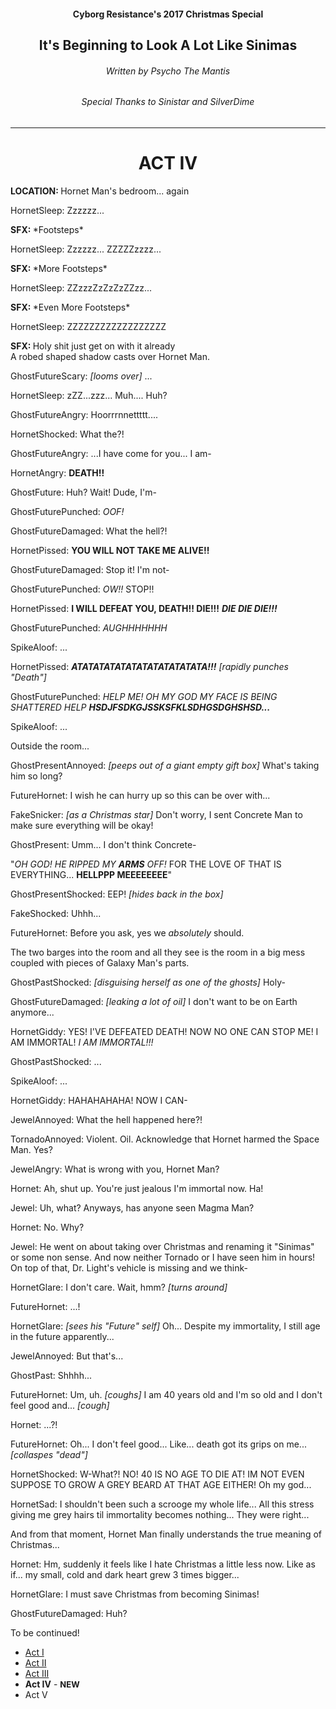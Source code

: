 <div class=""><center>
<h4>Cyborg Resistance's 2017 Christmas Special</h4>
<h2>It's Beginning to Look A Lot Like Sinimas</h2>
<h6>Written by Psycho The Mantis</h6>
<h6>Special Thanks to Sinistar and SilverDime</h6>
<hr>
</center></div>

<div class=""><center>
<h1>ACT IV</h1>
</center></div>

<div class="narration"><b>LOCATION: </b>Hornet Man's bedroom... again</div>

HornetSleep: Zzzzzz...

<div class="narration"><b>SFX: </b>*Footsteps*</div>

HornetSleep: Zzzzzz... ZZZZZzzzz...

<div class="narration"><b>SFX: </b>*More Footsteps*</div>

HornetSleep: ZZzzzZzZzZzZZzz...

<div class="narration"><b>SFX: </b>*Even More Footsteps*</div>

HornetSleep: ZZZZZZZZZZZZZZZZZZ

<div class="narration"><b>SFX: </b>Holy shit just get on with it already</div>

<div class="narration">A robed shaped shadow casts over Hornet Man.</div>

GhostFutureScary: *[looms over]* ...

HornetSleep: zZZ...zzz... Muh.... Huh?

GhostFutureAngry: Hoorrrnnettttt....

HornetShocked: What the?!

GhostFutureAngry: ...I have come for you... I am-

HornetAngry: **DEATH!!**

GhostFuture: Huh? Wait! Dude, I'm-

GhostFuturePunched: *OOF!*

GhostFutureDamaged: What the hell?!

HornetPissed: **YOU WILL NOT TAKE ME ALIVE!!**

GhostFutureDamaged: Stop it! I'm not-

GhostFuturePunched: *OW!!* STOP!!

HornetPissed: **I WILL DEFEAT YOU, DEATH!! DIE!!!** ***DIE DIE DIE!!!***

GhostFuturePunched: *AUGHHHHHHH*

SpikeAloof: ...

HornetPissed: ***ATATATATATATATATATATATATA!!!*** *[rapidly punches "Death"]*

GhostFuturePunched: *HELP ME! OH MY GOD MY FACE IS BEING SHATTERED HELP* ***HSDJFSDKGJSSKSFKLSDHGSDGHSHSD...***

SpikeAloof: ...

<div class="narration">Outside the room...</div>

GhostPresentAnnoyed: *[peeps out of a giant empty gift box]* What's taking him so long?

FutureHornet: I wish he can hurry up so this can be over with...

FakeSnicker: *[as a Christmas star]* Don't worry, I sent Concrete Man to make sure everything will be okay!

GhostPresent: Umm... I don't think Concrete-

<div class="narration">"<i>OH GOD! HE RIPPED MY <b>ARMS</b> OFF!</i> FOR THE LOVE OF THAT IS EVERYTHING... <b>HELLPPP MEEEEEEEE</b>"</div>

GhostPresentShocked: EEP! *[hides back in the box]*

FakeShocked: Uhhh...

FutureHornet: Before you ask, yes we *absolutely* should.

<div class="narration">The two barges into the room and all they see is the room in a big mess coupled with pieces of Galaxy Man's parts.</div>

GhostPastShocked: *[disguising herself as one of the ghosts]* Holy-

GhostFutureDamaged: *[leaking a lot of oil]* I don't want to be on Earth anymore...

HornetGiddy: YES! I'VE DEFEATED DEATH! NOW NO ONE CAN STOP ME! I AM IMMORTAL! *I AM IMMORTAL!!!*

GhostPastShocked: ...

SpikeAloof: ...

HornetGiddy: HAHAHAHAHA! NOW I CAN-

JewelAnnoyed: What the hell happened here?!

TornadoAnnoyed: Violent. Oil. Acknowledge that Hornet harmed the Space Man. Yes?

JewelAngry: What is wrong with you, Hornet Man?

Hornet: Ah, shut up. You're just jealous I'm immortal now. Ha!

Jewel: Uh, what? Anyways, has anyone seen Magma Man?

Hornet: No. Why?

Jewel: He went on about taking over Christmas and renaming it "Sinimas" or some non sense. And now neither Tornado or I have seen him in hours! On top of that, Dr. Light's vehicle is missing and we think-

HornetGlare: I don't care. Wait, hmm? *[turns around]*

FutureHornet: ...!

HornetGlare:  *[sees his "Future" self]* Oh... Despite my immortality, I still age in the future apparently...

JewelAnnoyed: But that's...

GhostPast: Shhhh...

FutureHornet: Um, uh. *[coughs]* I am 40 years old and I'm so old and I don't feel good and... *[cough]*

Hornet: ...?!

FutureHornet: Oh... I don't feel good... Like... death got its grips on me... *[collaspes "dead"]*

HornetShocked: W-What?! NO! 40 IS NO AGE TO DIE AT! IM NOT EVEN SUPPOSE TO GROW A GREY BEARD AT THAT AGE EITHER! Oh my god...

HornetSad: I shouldn't been such a scrooge my whole life... All this stress giving me grey hairs til immortality becomes nothing... They were right...

<div class="narration">And from that moment, Hornet Man finally understands the true meaning of Christmas...</div>

Hornet: Hm, suddenly it feels like I hate Christmas a little less now. Like as if... my small, cold and dark heart grew 3 times bigger...

HornetGlare: I must save Christmas from becoming Sinimas!

GhostFutureDamaged: Huh?


<div class="narration">
To be continued!
<ul>
<li><a href="CR_XMAS_2017_ACT_I.html">Act I</a></li> 
<li><a href="CR_XMAS_2017_ACT_II.html">Act II</a></li> 
<li><a href="CR_XMAS_2017_ACT_III.html">Act III</a></li>
<li><b>Act IV</b> - <b><font size="2">NEW</font></b></li>
<li>Act V</li></ul>
</div>


<script src="assets/js/replacediv.js"></script>
<script src="assets/js/mugshots.js"></script>